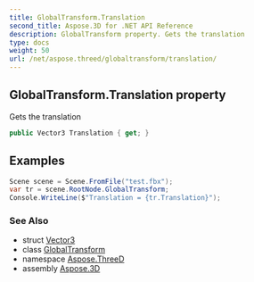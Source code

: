 ```yaml
---
title: GlobalTransform.Translation
second_title: Aspose.3D for .NET API Reference
description: GlobalTransform property. Gets the translation
type: docs
weight: 50
url: /net/aspose.threed/globaltransform/translation/
---
```

## GlobalTransform.Translation property

Gets the translation

```csharp
public Vector3 Translation { get; }
```

## Examples

```csharp
Scene scene = Scene.FromFile("test.fbx");
var tr = scene.RootNode.GlobalTransform;
Console.WriteLine($"Translation = {tr.Translation}");
```

### See Also

* struct [Vector3](../../../aspose.threed.utilities/vector3/)
* class [GlobalTransform](../)
* namespace [Aspose.ThreeD](../../globaltransform/)
* assembly [Aspose.3D](../../../)


